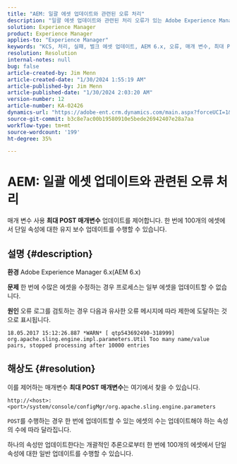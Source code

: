```yaml
---
title: "AEM: 일괄 에셋 업데이트와 관련된 오류 처리"
description: "일괄 에셋 업데이트와 관련된 처리 오류가 있는 Adobe Experience Manager 6.x 문제를 해결하는 방법에 대해 알아봅니다."
solution: Experience Manager
product: Experience Manager
applies-to: "Experience Manager"
keywords: "KCS, 처리, 실패, 벌크 에셋 업데이트, AEM 6.x, 오류, 매개 변수, 최대 POST 매개 변수, 100, Adobe Experience Manager 6.x, 문제 해결"
resolution: Resolution
internal-notes: null
bug: false
article-created-by: Jim Menn
article-created-date: "1/30/2024 1:55:19 AM"
article-published-by: Jim Menn
article-published-date: "1/30/2024 2:03:20 AM"
version-number: 12
article-number: KA-02426
dynamics-url: "https://adobe-ent.crm.dynamics.com/main.aspx?forceUCI=1&pagetype=entityrecord&etn=knowledgearticle&id=f2068998-12bf-ee11-9079-6045bd006268"
source-git-commit: b3c8e7ac00b19580910e5bede26942407e28a7aa
workflow-type: tm+mt
source-wordcount: '199'
ht-degree: 35%

---
```


# AEM: 일괄 에셋 업데이트와 관련된 오류 처리


매개 변수 사용 <b>최대 POST 매개변수</b> 업데이트를 제어합니다. 한 번에 100개의 에셋에서 단일 속성에 대한 유지 보수 업데이트를 수행할 수 있습니다.

## 설명 {#description}


<b>환경</b>
Adobe Experience Manager 6.x(AEM 6.x)

<b>문제</b>
한 번에 수많은 에셋을 수정하는 경우 프로세스는 일부 에셋을 업데이트할 수 없습니다.

<b>원인</b>
오류 로그를 검토하는 경우 다음과 유사한 오류 메시지에 따라 제한에 도달하는 것으로 표시됩니다.

`18.05.2017 15:12:26.887 *WARN* [ qtp543692490-318999]  org.apache.sling.engine.impl.parameters.Util Too many name/value pairs, stopped processing after 10000 entries`


## 해상도 {#resolution}


이를 제어하는 매개변수 <b>최대 POST 매개변수</b>는 여기에서 찾을 수 있습니다.

`http://<host>:<port>/system/console/configMgr/org.apache.sling.engine.parameters`

`POST`를 수행하는 경우 한 번에 업데이트할 수 있는 에셋의 수는 업데이트해야 하는 속성의 수에 따라 달라집니다.

하나의 속성만 업데이트한다는 개괄적인 추론으로부터 한 번에 100개의 에셋에서 단일 속성에 대한 일반 업데이트를 수행할 수 있습니다.
